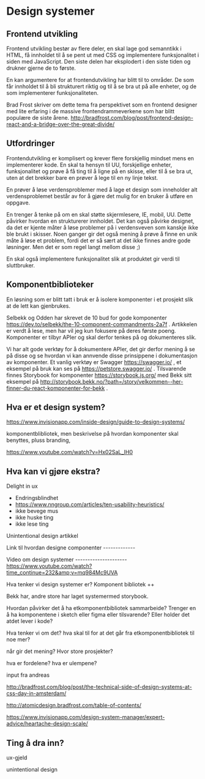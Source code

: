 # Design systemer

## Frontend utvikling

Frontend utvikling bestør av flere deler, en skal lage god semanntikk i HTML, få innholdet til å se pent ut med CSS og implementere funksjonalitet i siden med JavaScript. Den siste delen har eksplodert i den siste tiden og drukner gjerne de to første.

En kan argumentere for at frontendutvikling har blitt til to områder. De som får innholdet til å bli strukturert riktig og til å se bra ut på alle enheter, og de som implementerer funksjonaliteten.

Brad Frost skriver om dette tema fra perspektivet som en frontend designer med lite erfaring i de massive frontendrammeverkene som har blitt populære de siste årene. http://bradfrost.com/blog/post/frontend-design-react-and-a-bridge-over-the-great-divide/

## Utfordringer

Frontendutvikling er komplisert og krever flere forskjellig mindset mens en implementerer kode. En skal ta hensyn til UU, forskjellige enheter, funksjonalitet og prøve å få ting til å ligne på en skisse, eller til å se bra ut, uten at det brekker bare en prøver å lege til en ny linje tekst.

En prøver å løse verdensproblemer med å lage et design som inneholder alt verdensproblemet består av for å gjøre det mulig for en bruker å utføre en oppgave.

En trenger å tenke på om en skal støtte skjermlesere, IE, mobil, UU. Dette påvirker hvordan en strukturerer innholdet. Det kan også påvirke designet, da det er kjente måter å løse problemer på i verdensveven som kanskje ikke ble brukt i skisser. Noen ganger gir det også mening å prøve å finne en unik måte å løse et problem, fordi det er så sært at det ikke finnes andre gode løsninger. Men det er som regel langt mellom disse ;)

En skal også implementere funksjonalitet slik at produktet gir verdi til sluttbruker.

## Komponentbiblioteker

En løsning som er blitt tatt i bruk er å isolere komponenter i et prosjekt slik at de lett kan gjenbrukes.

Selbekk og Odden har skrevet de 10 bud for gode komponenter https://dev.to/selbekk/the-10-component-commandments-2a7f . Artikkelen er verdt å lese, men har vil jeg kun fokusere på deres første poeng. Komponenter er tilbyr APIer og skal derfor tenkes på og dokumenteres slik.

Vi har alt gode verktøy for å dokumentere APIer, det gir derfor mening å se på disse og se hvordan vi kan annvende disse prinsippene i dokumentasjon av komponenter. Et vanlig verktøy er Swagger https://swagger.io/ , et eksempel på bruk kan ses på https://petstore.swagger.io/ . Tilsvarende finnes Storybook for komponenter https://storybook.js.org/ med Bekk sitt eksempel på http://storybook.bekk.no/?path=/story/velkommen--her-finner-du-react-komponenter-for-bekk .

## Hva er et design system?

https://www.invisionapp.com/inside-design/guide-to-design-systems/

komponentblibliotek, men beskrivelse på hvordan komponenter skal benyttes, pluss branding,

https://www.youtube.com/watch?v=Hx02SaL_IH0

## Hva kan vi gjøre ekstra?

Delight in ux

- Endringsblindhet
- https://www.nngroup.com/articles/ten-usability-heuristics/
- ikke bevege mus
- ikke huske ting
- ikke lese ting

Unintentional design artikkel

Link til hvordan designe componenter -------------

Video om design systemer --------------------- https://www.youtube.com/watch?time_continue=232&amp;v=mq984Mc9UVA

Hva tenker vi design systemer er? Komponent bibliotek ++

Bekk har, andre store har laget systemermed storybook.

Hvordan påvirker det å ha etkomponentbibliotek sammarbeide? Trenger en å ha komponentene i sketch eller figma eller tilsvarende? Eller holder det atdet lever i kode?

Hva tenker vi om det? hva skal til for at det går fra etkomponentbibliotek til noe mer?

når gir det mening? Hvor store prosjekter?

hva er fordelene? hva er ulempene?

input fra andreas

http://bradfrost.com/blog/post/the-technical-side-of-design-systems-at-css-day-in-amsterdam/

http://atomicdesign.bradfrost.com/table-of-contents/

https://www.invisionapp.com/design-system-manager/expert-advice/heartache-design-scale/

## Ting å dra inn?

ux-gjeld

unintentional design
